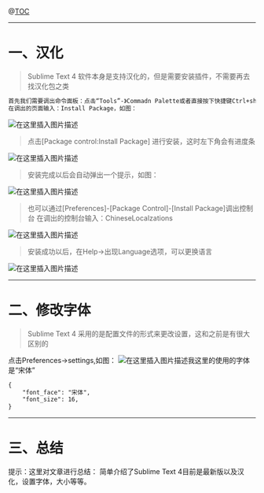 


@[TOC](文章目录)

---

# 一、汉化

> Sublime Text 4 软件本身是支持汉化的，但是需要安装插件，不需要再去找汉化包之类

```bash
首先我们需要调出命令面板：点击“Tools”-》Commadn Palette或者直接按下快捷键Ctrl+shift+p调出
在调出的页面输入：Install Package，如图：
```
![在这里插入图片描述](https://img-blog.csdnimg.cn/f601329fedf14f19a7db8493e39ff26b.png)

> 点击[Package control:Install Package] 进行安装，这时左下角会有进度条

![在这里插入图片描述](https://img-blog.csdnimg.cn/7afe23ade539413d97a664cb66b57999.png)

> 安装完成以后会自动弹出一个提示，如图：

![在这里插入图片描述](https://img-blog.csdnimg.cn/4931d2f4862c4006b5fd9bc51aaf1218.png)

> 也可以通过[Preferences]-[Package Control]-[Install Package]调出控制台
> 在调出的控制台输入：ChineseLocalzations

![在这里插入图片描述](https://img-blog.csdnimg.cn/c702047e1c6a4ebeaca5fad3ed9c9136.png)

> 安装成功以后，在Help->出现Language选项，可以更换语言

![在这里插入图片描述](https://img-blog.csdnimg.cn/d52b4326786a41a19942f162318d1737.png)

---
# 二、修改字体

> Sublime Text 4 采用的是配置文件的形式来更改设置，这和之前是有很大区别的

点击Preferences->settings,如图：
![在这里插入图片描述](https://img-blog.csdnimg.cn/517dd45d67334295bed1e3cc1512ea17.png)我这里的使用的字体是“宋体”

```xml
{
	"font_face": "宋体",
	"font_size": 16,
}
```
---

# 三、总结
提示：这里对文章进行总结：
简单介绍了Sublime Text 4目前是最新版以及汉化，设置字体，大小等等。
